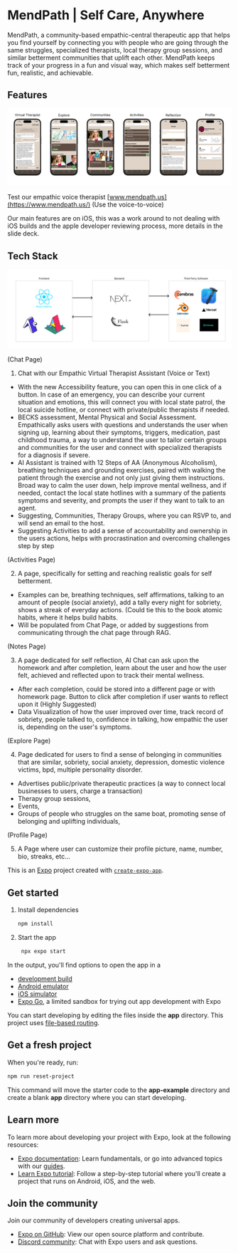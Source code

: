 # MendPath | Self Care, Anywhere

MendPath, a community-based empathic-central therapeutic app that helps you find yourself by connecting you with people who are going through the same struggles, specialized therapists, local therapy group sessions, and similar betterment communities that uplift each other. MendPath keeps track of your progress in a fun and visual way, which makes self betterment fun, realistic, and achievable. 

## Features
![ios-app](/assets/images/ios-app.png)

Test our empathic voice therapist [www.mendpath.us](https://www.mendpath.us/) (Use the voice-to-voice)

Our main features are on iOS, this was a work around to not dealing with iOS builds and the apple developer reviewing process, more details in the slide deck.

## Tech Stack
![tech-stack](/assets/images/tech-stack.png)

(Chat Page)  
1. Chat with our Empathic Virtual Therapist Assistant (Voice or Text)
- With the new Accessibility feature, you can open this in one click of a button. In case of an emergency, you can describe your current situation and emotions, this will connect you with local state patrol, the local suicide hotline, or connect with private/public therapists if needed.
- BECKS assessment, Mental Physical and Social Assessment. Empathically asks users with questions and understands the user when signing up, learning about their symptoms, triggers, medication, past childhood trauma, a way to understand the user to tailor certain groups and communities for the user and connect with specialized therapists for a diagnosis if severe.
- AI Assistant is trained with 12 Steps of AA (Anonymous Alcoholism), breathing techniques and grounding exercises, paired with walking the patient through the exercise and not only just giving them instructions. Broad way to calm the user down, help improve mental wellness, and if needed, contact the local state hotlines with a summary of the patients symptoms and severity, and prompts the user if they want to talk to an agent.
- Suggesting, Communities, Therapy Groups, where you can RSVP to, and will send an email to the host.
- Suggesting Activities to add a sense of accountability and ownership in the users actions, helps with procrastination and overcoming challenges step by step

(Activities Page)  

2. A page, specifically for setting and reaching realistic goals for self betterment.
- Examples can be, breathing techniques, self affirmations, talking to an amount of people (social anxiety), add a tally every night for sobriety, shows a streak of everyday actions. (Could tie this to the book atomic habits, where it helps build habits.  
- Will be populated from Chat Page, or added by suggestions from communicating through the chat page through RAG. 

(Notes Page)  

3. A page dedicated for self reflection, AI Chat can ask upon the homework and after completion, learn about the user and how the user felt, achieved and reflected upon to track their mental wellness.
- After each completion, could be stored into a different page or with homework page. Button to click after completion if user wants to reflect upon it (Highly Suggested)
- Data Visualization of how the user improved over time, track record of sobriety, people talked to, confidence in talking, how empathic the user is, depending on the user's symptoms.

(Explore Page)  

4. Page dedicated for users to find a sense of belonging in communities that are similar, sobriety, social anxiety, depression, domestic violence victims, bpd, multiple personality disorder.
- Advertises public/private therapeutic practices (a way to connect local businesses to users, charge a transaction) 
- Therapy group sessions, 
- Events,
- Groups of people who struggles on the same boat, promoting sense of belonging and uplifting individuals,

(Profile Page)  

5. A Page where user can customize their profile picture, name, number, bio, streaks, etc...


This is an [Expo](https://expo.dev) project created with [`create-expo-app`](https://www.npmjs.com/package/create-expo-app).

## Get started

1. Install dependencies

   ```bash
   npm install
   ```

2. Start the app

   ```bash
    npx expo start
   ```

In the output, you'll find options to open the app in a

- [development build](https://docs.expo.dev/develop/development-builds/introduction/)
- [Android emulator](https://docs.expo.dev/workflow/android-studio-emulator/)
- [iOS simulator](https://docs.expo.dev/workflow/ios-simulator/)
- [Expo Go](https://expo.dev/go), a limited sandbox for trying out app development with Expo

You can start developing by editing the files inside the **app** directory. This project uses [file-based routing](https://docs.expo.dev/router/introduction).

## Get a fresh project

When you're ready, run:

```bash
npm run reset-project
```

This command will move the starter code to the **app-example** directory and create a blank **app** directory where you can start developing.

## Learn more

To learn more about developing your project with Expo, look at the following resources:

- [Expo documentation](https://docs.expo.dev/): Learn fundamentals, or go into advanced topics with our [guides](https://docs.expo.dev/guides).
- [Learn Expo tutorial](https://docs.expo.dev/tutorial/introduction/): Follow a step-by-step tutorial where you'll create a project that runs on Android, iOS, and the web.

## Join the community

Join our community of developers creating universal apps.

- [Expo on GitHub](https://github.com/expo/expo): View our open source platform and contribute.
- [Discord community](https://chat.expo.dev): Chat with Expo users and ask questions.

